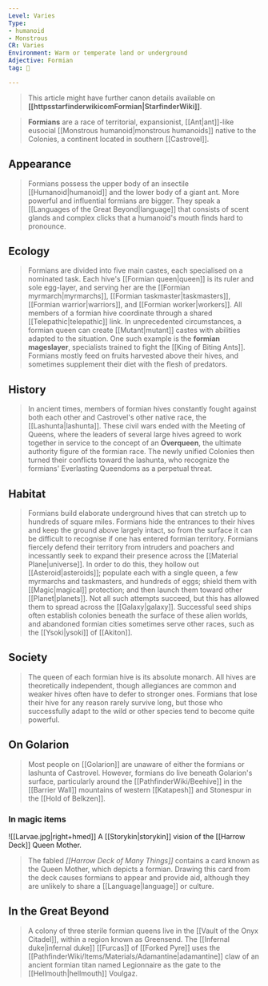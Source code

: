 ```yaml
---
Level: Varies
Type:
- humanoid
- Monstrous
CR: Varies
Environment: Warm or temperate land or underground
Adjective: Formian
tag: 👹

---
```






> This article might have further canon details available on **[[httpsstarfinderwikicomFormian|StarfinderWiki]]**.


> **Formians** are a race of territorial, expansionist, [[Ant|ant]]-like eusocial [[Monstrous humanoid|monstrous humanoids]] native to the Colonies, a continent located in southern [[Castrovel]].



## Appearance

> Formians possess the upper body of an insectile [[Humanoid|humanoid]] and the lower body of a giant ant. More powerful and influential formians are bigger. They speak a [[Languages of the Great Beyond|language]] that consists of scent glands and complex clicks that a humanoid's mouth finds hard to pronounce.


## Ecology

> Formians are divided into five main castes, each specialised on a nominated task. Each hive's [[Formian queen|queen]] is its ruler and sole egg-layer, and serving her are the [[Formian myrmarch|myrmarchs]], [[Formian taskmaster|taskmasters]], [[Formian warrior|warriors]], and [[Formian worker|workers]]. All members of a formian hive coordinate through a shared [[Telepathic|telepathic]] link. In unprecedented circumstances, a formian queen can create [[Mutant|mutant]] castes with abilities adapted to the situation. One such example is the **formian mageslayer**, specialists trained to fight the [[King of Biting Ants]].
> Formians mostly feed on fruits harvested above their hives, and sometimes supplement their diet with the flesh of predators.


## History

> In ancient times, members of formian hives constantly fought against both each other and Castrovel's other native race, the [[Lashunta|lashunta]]. These civil wars ended with the Meeting of Queens, where the leaders of several large hives agreed to work together in service to the concept of an **Overqueen**, the ultimate authority figure of the formian race. The newly unified Colonies then turned their conflicts toward the lashunta, who recognize the formians' Everlasting Queendoms as a perpetual threat.


## Habitat

> Formians build elaborate underground hives that can stretch up to hundreds of square miles. Formians hide the entrances to their hives and keep the ground above largely intact, so from the surface it can be difficult to recognise if one has entered formian territory.
> Formians fiercely defend their territory from intruders and poachers and incessantly seek to expand their presence across the [[Material Plane|universe]]. In order to do this, they hollow out [[Asteroid|asteroids]]; populate each with a single queen, a few myrmarchs and taskmasters, and hundreds of eggs; shield them with [[Magic|magical]] protection; and then launch them toward other [[Planet|planets]]. Not all such attempts succeed, but this has allowed them to spread across the [[Galaxy|galaxy]]. Successful seed ships often establish colonies beneath the surface of these alien worlds, and abandoned formian cities sometimes serve other races, such as the [[Ysoki|ysoki]] of [[Akiton]].


## Society

> The queen of each formian hive is its absolute monarch. All hives are theoretically independent, though allegiances are common and weaker hives often have to defer to stronger ones. Formians that lose their hive for any reason rarely survive long, but those who successfully adapt to the wild or other species tend to become quite powerful.


## On Golarion

> Most people on [[Golarion]] are unaware of either the formians or lashunta of Castrovel. However, formians do live beneath Golarion's surface, particularly around the [[PathfinderWiki/Beehive]] in the [[Barrier Wall]] mountains of western [[Katapesh]] and Stonespur in the [[Hold of Belkzen]].


### In magic items

![[Larvae.jpg|right+hmed]] 
 A [[Storykin|storykin]] vision of the [[Harrow Deck]] Queen Mother.
> The fabled *[[Harrow Deck of Many Things]]* contains a card known as the Queen Mother, which depicts a formian. Drawing this card from the deck causes formians to appear and provide aid, although they are unlikely to share a [[Language|language]] or culture.


## In the Great Beyond

> A colony of three sterile formian queens live in the [[Vault of the Onyx Citadel]], within a region known as Greensend.
> The [[Infernal duke|infernal duke]] [[Furcas]] of [[Forked Pyre]] uses the [[PathfinderWiki/Items/Materials/Adamantine|adamantine]] claw of an ancient formian titan named Legionnaire as the gate to the [[Hellmouth|hellmouth]] Voulgaz.








